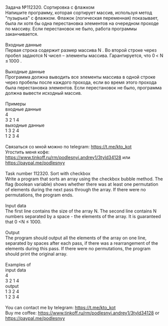 Задача №112320. Сортировка с флажком<br />Напишите программу, которая сортирует массив, используя метод "пузырька" с флажком. Флажок (логическая переменная) показывает, была ли хотя бы одна перестановка элементов на очередном проходе по массиву. Если перестановок не было, работа программы заканчивается.<br /><br />Входные данные<br />Первая строка содержит размер массива N . Во второй строке через пробел задаются N чисел – элементы массива. Гарантируется, что 0 < N ≤ 1000 .<br /><br />Выходные данные<br />Программа должна выводить все элементы массива в одной строке через пробелы после каждого прохода, если во время этого прохода была перестановка элементов. Если перестановок не было, программа должна вывести исходный массив.<br /><br />Примеры<br />входные данные<br />4<br />3 2 1 4<br />выходные данные<br />1 3 2 4<br />1 2 3 4<br /><br />Связаться со мной можно по telegram: https://t.me/kto_kot<br />Угостить меня кофе: https://www.tinkoff.ru/rm/podlesnyi.andrey1/3tyld34128 или https://paypal.me/podlesnyy<br /><br />Task number 112320. Sort with checkbox<br />Write a program that sorts an array using the checkbox bubble method. The flag (boolean variable) shows whether there was at least one permutation of elements during the next pass through the array. If there were no permutations, the program ends.<br /><br />Input data<br />The first line contains the size of the array N. The second line contains N numbers separated by a space - the elements of the array. It is guaranteed that 0 <N ≤ 1000.<br /><br />Output<br />The program should output all the elements of the array on one line, separated by spaces after each pass, if there was a rearrangement of the elements during this pass. If there were no permutations, the program should print the original array.<br /><br />Examples of<br />input data<br />4<br />3 2 1 4<br />output<br />1 3 2 4<br />1 2 3 4<br /><br /> You can contact me by telegram: https://t.me/kto_kot <br /> Buy me coffee: https://www.tinkoff.ru/rm/podlesnyi.andrey1/3tyld34128 or https://paypal.me/podlesnyy